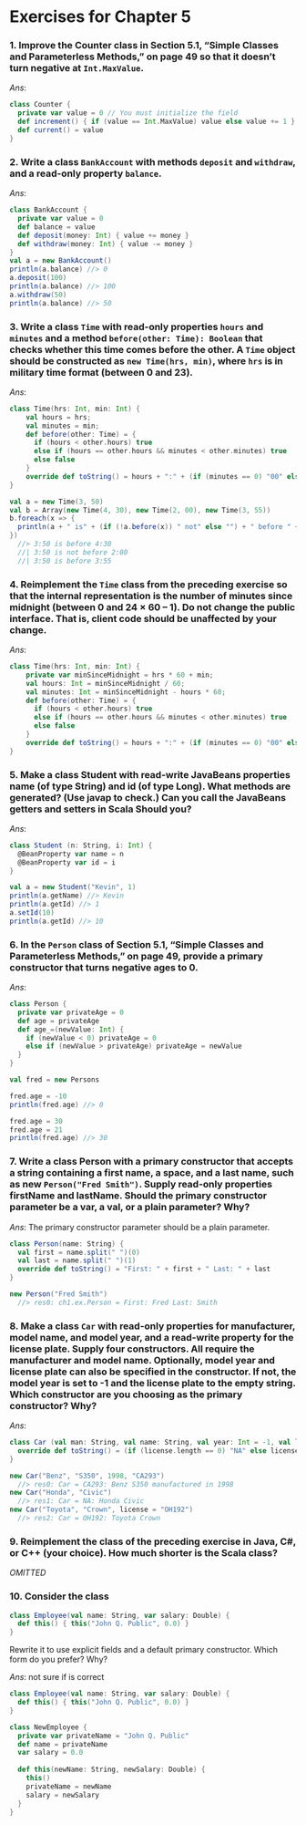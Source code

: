 Exercises for Chapter 5
=======================

### 1. Improve the Counter class in Section 5.1, “Simple Classes and Parameterless Methods,” on page 49 so that it doesn’t turn negative at `Int.MaxValue`.

_Ans_:

```scala
class Counter {
  private var value = 0 // You must initialize the field
  def increment() { if (value == Int.MaxValue) value else value += 1 }
  def current() = value
}
```

### 2. Write a class `BankAccount` with methods `deposit` and `withdraw`, and a read-only property `balance`.

_Ans_:

```scala
class BankAccount {
  private var value = 0
  def balance = value
  def deposit(money: Int) { value += money }
  def withdraw(money: Int) { value -= money }
}
val a = new BankAccount()
println(a.balance) //> 0
a.deposit(100)
println(a.balance) //> 100
a.withdraw(50)
println(a.balance) //> 50          
```

### 3. Write a class `Time` with read-only properties `hours` and `minutes` and a method `before(other: Time): Boolean` that checks whether this time comes before the other. A `Time` object should be constructed as `new Time(hrs, min)`, where `hrs` is in military time format (between 0 and 23).

_Ans_:

```scala
class Time(hrs: Int, min: Int) {
	val hours = hrs;
	val minutes = min;
	def before(other: Time) = {
	  if (hours < other.hours) true
	  else if (hours == other.hours && minutes < other.minutes) true
	  else false
	}
	override def toString() = hours + ":" + (if (minutes == 0) "00" else minutes)
}

val a = new Time(3, 50)
val b = Array(new Time(4, 30), new Time(2, 00), new Time(3, 55))
b.foreach(x => {
  println(a + " is" + (if (!a.before(x)) " not" else "") + " before " + x)
})
  //> 3:50 is before 4:30
  //| 3:50 is not before 2:00
  //| 3:50 is before 3:55
```

### 4. Reimplement the `Time` class from the preceding exercise so that the internal representation is the number of minutes since midnight (between 0 and 24 × 60 – 1). Do not change the public interface. That is, client code should be unaffected by your change.

_Ans_:

```scala
class Time(hrs: Int, min: Int) {
	private var minSinceMidnight = hrs * 60 + min;
	val hours: Int = minSinceMidnight / 60;
	val minutes: Int = minSinceMidnight - hours * 60;
	def before(other: Time) = {
	  if (hours < other.hours) true
	  else if (hours == other.hours && minutes < other.minutes) true
	  else false
	}
	override def toString() = hours + ":" + (if (minutes == 0) "00" else minutes)
}
```

### 5. Make a class Student with read-write JavaBeans properties name (of type String) and id (of type Long). What methods are generated? (Use javap to check.) Can you call the JavaBeans getters and setters in Scala Should you?

_Ans_:

```scala
class Student (n: String, i: Int) {
  @BeanProperty var name = n
  @BeanProperty var id = i
}

val a = new Student("Kevin", 1)
println(a.getName) //> Kevin
println(a.getId) //> 1
a.setId(10)
println(a.getId) //> 10
```

### 6. In the `Person` class of Section 5.1, “Simple Classes and Parameterless Methods,” on page 49, provide a primary constructor that turns negative ages to 0.

_Ans_:

```scala
class Person {
  private var privateAge = 0
  def age = privateAge
  def age_=(newValue: Int) {
    if (newValue < 0) privateAge = 0
    else if (newValue > privateAge) privateAge = newValue
  }
}

val fred = new Persons

fred.age = -10
println(fred.age) //> 0

fred.age = 30
fred.age = 21
println(fred.age) //> 30
```

### 7. Write a class Person with a primary constructor that accepts a string containing a first name, a space, and a last name, such as new `Person("Fred Smith")`. Supply read-only properties firstName and lastName. Should the primary constructor parameter be a var, a val, or a plain parameter? Why?

_Ans_: The primary constructor parameter should be a plain parameter.

```scala
class Person(name: String) {
  val first = name.split(" ")(0)
  val last = name.split(" ")(1)
  override def toString() = "First: " + first + " Last: " + last
}

new Person("Fred Smith")
  //> res0: ch1.ex.Person = First: Fred Last: Smith
```

### 8. Make a class `Car` with read-only properties for manufacturer, model name, and model year, and a read-write property for the license plate. Supply four constructors. All require the manufacturer and model name. Optionally, model year and license plate can also be specified in the constructor. If not, the model year is set to -1 and the license plate to the empty string. Which constructor are you choosing as the primary constructor? Why?

_Ans_:

```scala
class Car (val man: String, val name: String, val year: Int = -1, val license: String = "") {
  override def toString() = (if (license.length == 0) "NA" else license) + ": " + man + " " + name + (if (year > 0) " manufactured in " + year + " " else "")
}

new Car("Benz", "S350", 1998, "CA293")
  //> res0: Car = CA293: Benz S350 manufactured in 1998 
new Car("Honda", "Civic")
  //> res1: Car = NA: Honda Civic
new Car("Toyota", "Crown", license = "OH192")
  //> res2: Car = OH192: Toyota Crown
```

### 9. Reimplement the class of the preceding exercise in Java, C#, or C++ (your choice). How much shorter is the Scala class?

_OMITTED_

### 10. Consider the class

```scala
class Employee(val name: String, var salary: Double) {
  def this() { this("John Q. Public", 0.0) }
}
```

Rewrite it to use explicit fields and a default primary constructor. Which form do you prefer? Why?

_Ans_: not sure if is correct

```scala
class Employee(val name: String, var salary: Double) {
  def this() { this("John Q. Public", 0.0) }
}

class NewEmployee {
  private var privateName = "John Q. Public"
  def name = privateName
  var salary = 0.0
  
  def this(newName: String, newSalary: Double) {
    this()
    privateName = newName
    salary = newSalary
  }
}
```
